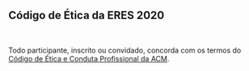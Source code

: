 ﻿---
layout: page-fullwidth
title: ""
#meta_title: "Duvidas? Entre em contato conosco"
subheadline: ""
#teaser: "Entre em contato conosco pelo e-mail #eres2020.uem@gmail.com"
permalink: "/etica/"
header:
   image_fullwidth: banner_eres2020.png
---

<h2>Código de Ética da ERES 2020</h2>

<br>

Todo participante, inscrito ou convidado, concorda com os termos do <a href="https://www.acm.org/code-of-ethics" target="_blank">Código de Ética e Conduta Profissional da ACM</a>.

<div class="row t30">	
	<img src="{{ site.urlimg }}promocao_apoio_logos.png" alt="" align="center">
</div><!-- /.row -->












